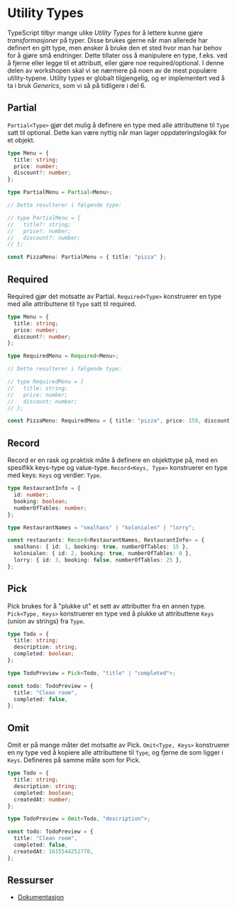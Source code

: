 # Utility Types

TypeScript tilbyr mange ulike _Utility Types_ for å lettere kunne gjøre _transformasjoner_ på typer. Disse brukes gjerne når man allerede har definert en gitt type, men ønsker å bruke den et sted hvor man har behov for å gjøre små endringer. Dette tillater oss å manipulere en type, f.eks. ved å fjerne eller legge til et attributt, eller gjøre noe required/optional. I denne delen av workshopen skal vi se nærmere på noen av de mest populære utility-typene. Utility types er globalt tilgjengelig, og er implementert ved å ta i bruk _Generics_, som vi så på tidligere i del 6.

## Partial

`Partial<Type>` gjør det mulig å definere en type med alle attributtene til `Type` satt til optional. Dette kan være nyttig når man lager oppdateringslogikk for et objekt.

```typescript
type Menu = {
  title: string;
  price: number;
  discount?: number;
};

type PartialMenu = Partial<Menu>;

// Dette resulterer i følgende type:

// type PartialMenu = {
//   title?: string;
//   price?: number;
//   discount?: number;
// };

const PizzaMenu: PartialMenu = { title: "pizza" };
```

## Required

Required gjør det motsatte av Partial. `Required<Type>` konstruerer en type med alle attributtene til `Type` satt til required.

```typescript
type Menu = {
  title: string;
  price: number;
  discount?: number;
};

type RequiredMenu = Required<Menu>;

// Dette resulterer i følgende type:

// type RequiredMenu = {
//   title: string;
//   price: number;
//   discount: number;
// };

const PizzaMenu: RequiredMenu = { title: "pizza", price: 159, discount: 10 };
```

## Record

Record er en rask og praktisk måte å definere en objekttype på, med en spesifikk keys-type og value-type. `Record<Keys, Type>` konstruerer en type med keys: `Keys` og verdier: `Type`.

```typescript
type RestaurantInfo = {
  id: number;
  booking: boolean;
  numberOfTables: number;
};

type RestaurantNames = "smalhans" | "kolonialen" | "lorry";

const restaurants: Record<RestaurantNames, RestaurantInfo> = {
  smalhans: { id: 1, booking: true, numberOfTables: 15 },
  kolonialen: { id: 2, booking: true, numberOfTables: 8 },
  lorry: { id: 3, booking: false, numberOfTables: 25 },
};
```

## Pick

Pick brukes for å "plukke ut" et sett av attributter fra en annen type. `Pick<Type, Keys>` konstruerer en type ved å plukke ut attributtene `Keys` (union av strings) fra `Type`.

```typescript
type Todo = {
  title: string;
  description: string;
  completed: boolean;
};

type TodoPreview = Pick<Todo, "title" | "completed">;

const todo: TodoPreview = {
  title: "Clean room",
  completed: false,
};
```

## Omit

Omit er på mange måter det motsatte av Pick. `Omit<Type, Keys>` konstruerer en ny type ved å kopiere alle attributtene til `Type`, og fjerne de som ligger i `Keys`. Defineres på samme måte som for Pick.

```typescript
type Todo = {
  title: string;
  description: string;
  completed: boolean;
  createdAt: number;
};

type TodoPreview = Omit<Todo, "description">;

const todo: TodoPreview = {
  title: "Clean room",
  completed: false,
  createdAt: 1615544252770,
};
```

## Ressurser

- [Dokumentasjon](https://www.typescriptlang.org/docs/handbook/utility-types.html)
